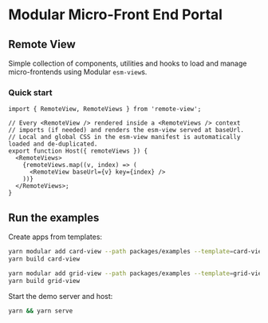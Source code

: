 # Modular Micro-Front End Portal

## Remote View

Simple collection of components, utilities and hooks to load and manage
micro-frontends using Modular `esm-view`s.

### Quick start

```tsx
import { RemoteView, RemoteViews } from 'remote-view';

// Every <RemoteView /> rendered inside a <RemoteViews /> context
// imports (if needed) and renders the esm-view served at baseUrl.
// Local and global CSS in the esm-view manifest is automatically loaded and de-duplicated.
export function Host({ remoteViews }) {
  <RemoteViews>
    {remoteViews.map((v, index) => (
      <RemoteView baseUrl={v} key={index} />
    ))}
  </RemoteViews>;
}
```

## Run the examples

Create apps from templates:

```bash
yarn modular add card-view --path packages/examples --template=card-view
yarn build card-view

yarn modular add grid-view --path packages/examples --template=grid-view
yarn build grid-view
```

Start the demo server and host:

```bash
yarn && yarn serve
```
